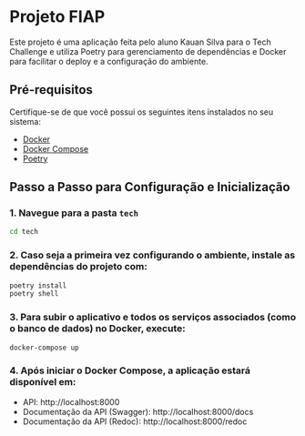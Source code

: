 # Projeto FIAP

Este projeto é uma aplicação feita pelo aluno Kauan Silva para o Tech Challenge e utiliza Poetry para gerenciamento de dependências e Docker para facilitar o deploy e a configuração do ambiente.

## Pré-requisitos

Certifique-se de que você possui os seguintes itens instalados no seu sistema:

- [Docker](https://docs.docker.com/get-docker/)
- [Docker Compose](https://docs.docker.com/compose/install/)
- [Poetry](https://python-poetry.org/docs/#installation)

## Passo a Passo para Configuração e Inicialização

### 1. Navegue para a pasta `tech`

```bash
cd tech
```

### 2. Caso seja a primeira vez configurando o ambiente, instale as dependências do projeto com:

```bash
poetry install
poetry shell
```

### 3. Para subir o aplicativo e todos os serviços associados (como o banco de dados) no Docker, execute:
```bash
docker-compose up
```

### 4. Após iniciar o Docker Compose, a aplicação estará disponível em:

- API: http://localhost:8000
- Documentação da API (Swagger): http://localhost:8000/docs
- Documentação da API (Redoc): http://localhost:8000/redoc